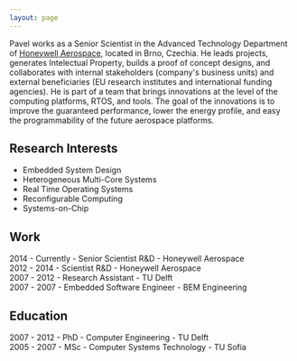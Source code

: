 ```yaml
---
layout: page
---
```


Pavel works as a Senior Scientist in the Advanced Technology Department of <a href="http://aerospace.honeywell.com/" target="_blank">Honeywell Aerospace</a>, located in Brno, Czechia. He leads projects, generates Intelectual Property, builds a proof of concept designs, and collaborates with internal stakeholders (company's business units) and external beneficiaries (EU research institutes and international funding agencies). He is part of a team that brings innovations at the level of the computing platforms, RTOS, and tools. The goal of the innovations is to improve the guaranteed performance, lower the energy profile, and easy the programmability of the future aerospace platforms.

## Research Interests
* Embedded System Design 
* Heterogeneous Multi-Core Systems
* Real Time Operating Systems 
* Reconfigurable Computing
* Systems-on-Chip

## Work

2014 - Currently - Senior Scientist R&D - Honeywell Aerospace <br>
2012 - 2014 - Scientist R&D - Honeywell Aerospace <br>
2007 - 2012 - Research Assistant - TU Delft <br>
2007 - 2007 - Embedded Software Engineer - BEM Engineering <br>

## Education
2007 - 2012 - PhD - Computer Engineering - TU Delft <br>
2005 - 2007 - MSc - Computer Systems Technology - TU Sofia <br>

